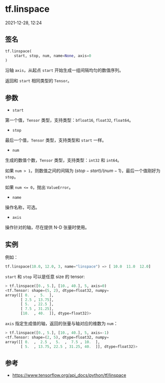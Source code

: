 # tf.linspace

2021-12-28, 12:24

## 签名

```python
tf.linspace(
    start, stop, num, name=None, axis=0
)
```

沿轴 `axis`，从起点 `start` 开始生成一组间隔均匀的数值序列。

返回和 `start` 相同类型的 `Tensor`。

## 参数

- `start`

第一个值，`Tensor` 类型，支持类型：`bfloat16`, `float32`, `float64`。

- `stop`

最后一个值，`Tensor` 类型，支持类型和 `start` 一样。

- `num`

生成的数值个数，`Tensor` 类型，支持类型：`int32` 和 `int64`。

如果 `num > 1`，则数值之间的间隔为 $(stop-start)/(num-1)$，最后一个值刚好为 `stop`。

如果 `num <= 0`，抛出 `ValueError`。

- `name`

操作名称，可选。

- `axis`

操作针对的轴，尽在提供 N-D 张量时使用。

## 实例

例如：

```python
tf.linspace(10.0, 12.0, 3, name="linspace") => [ 10.0  11.0  12.0]
```

`start` 和 `stop` 可以是任意 size 的 tensor:

```python
> tf.linspace([0., 5.], [10., 40.], 5, axis=0)
<tf.Tensor: shape=(5, 2), dtype=float32, numpy=
array([[ 0.  ,  5.  ],
       [ 2.5 , 13.75],
       [ 5.  , 22.5 ],
       [ 7.5 , 31.25],
       [10.  , 40.  ]], dtype=float32)>
```

`axis` 指定生成值的轴，返回的张量与轴对应的维数为 `num`：

```python
> tf.linspace([0., 5.], [10., 40.], 5, axis=-1)
<tf.Tensor: shape=(2, 5), dtype=float32, numpy=
array([[ 0.  ,  2.5 ,  5.  ,  7.5 , 10.  ],
       [ 5.  , 13.75, 22.5 , 31.25, 40.  ]], dtype=float32)>
```

## 参考

- https://www.tensorflow.org/api_docs/python/tf/linspace
